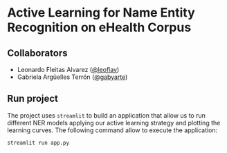 # Active Learning for Name Entity Recognition on eHealth Corpus

## Collaborators
* Leonardo Fleitas Alvarez ([@leoflav](https://github.com/leoflav))
* Gabriela Argüelles Terrón ([@gabyarte](https://github.com/gabyarte))

## Run project
The project uses `streamlit` to build an application that allow us to run different NER models applying our active learning strategy and plotting the learning curves. The following command allow to execute the application:

```bash
streamlit run app.py
```
